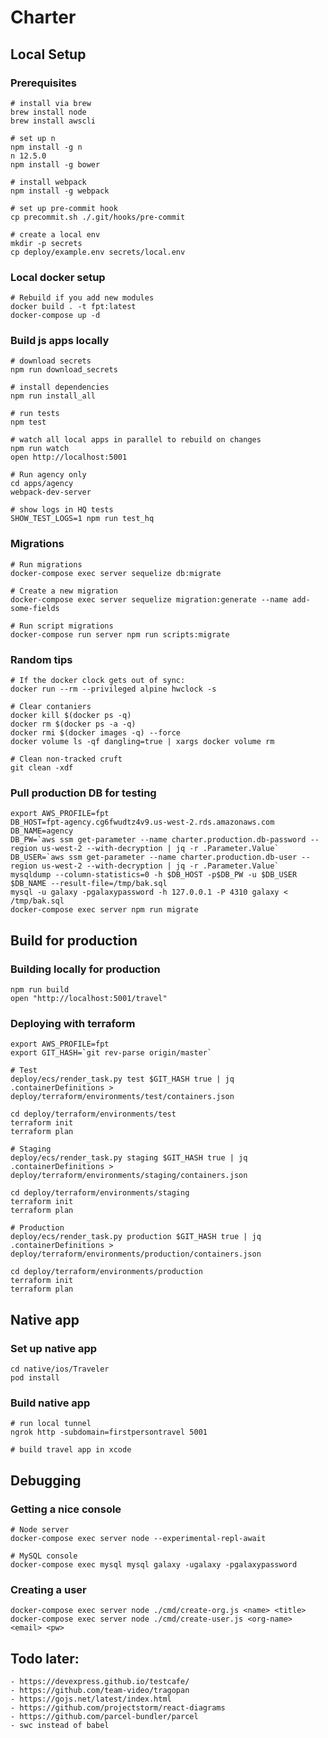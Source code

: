 # Charter

## Local Setup

### Prerequisites

    # install via brew
    brew install node
    brew install awscli

    # set up n
    npm install -g n
    n 12.5.0
    npm install -g bower

    # install webpack
    npm install -g webpack

    # set up pre-commit hook
    cp precommit.sh ./.git/hooks/pre-commit

    # create a local env
    mkdir -p secrets
    cp deploy/example.env secrets/local.env

### Local docker setup

    # Rebuild if you add new modules
    docker build . -t fpt:latest
    docker-compose up -d

### Build js apps locally

    # download secrets
    npm run download_secrets

    # install dependencies
    npm run install_all

    # run tests
    npm test

    # watch all local apps in parallel to rebuild on changes
    npm run watch
    open http://localhost:5001

    # Run agency only
    cd apps/agency
    webpack-dev-server

    # show logs in HQ tests
    SHOW_TEST_LOGS=1 npm run test_hq

### Migrations

    # Run migrations
    docker-compose exec server sequelize db:migrate

    # Create a new migration
    docker-compose exec server sequelize migration:generate --name add-some-fields

    # Run script migrations
    docker-compose run server npm run scripts:migrate

### Random tips

    # If the docker clock gets out of sync:
    docker run --rm --privileged alpine hwclock -s

    # Clear contaniers
    docker kill $(docker ps -q)
    docker rm $(docker ps -a -q)
    docker rmi $(docker images -q) --force
    docker volume ls -qf dangling=true | xargs docker volume rm

    # Clean non-tracked cruft
    git clean -xdf

### Pull production DB for testing

    export AWS_PROFILE=fpt
    DB_HOST=fpt-agency.cg6fwudtz4v9.us-west-2.rds.amazonaws.com
    DB_NAME=agency
    DB_PW=`aws ssm get-parameter --name charter.production.db-password --region us-west-2 --with-decryption | jq -r .Parameter.Value`
    DB_USER=`aws ssm get-parameter --name charter.production.db-user --region us-west-2 --with-decryption | jq -r .Parameter.Value`
    mysqldump --column-statistics=0 -h $DB_HOST -p$DB_PW -u $DB_USER $DB_NAME --result-file=/tmp/bak.sql
    mysql -u galaxy -pgalaxypassword -h 127.0.0.1 -P 4310 galaxy < /tmp/bak.sql
    docker-compose exec server npm run migrate

## Build for production

### Building locally for production

    npm run build
    open "http://localhost:5001/travel"

### Deploying with terraform

    export AWS_PROFILE=fpt
    export GIT_HASH=`git rev-parse origin/master`

    # Test
    deploy/ecs/render_task.py test $GIT_HASH true | jq .containerDefinitions > deploy/terraform/environments/test/containers.json

    cd deploy/terraform/environments/test
    terraform init
    terraform plan

    # Staging
    deploy/ecs/render_task.py staging $GIT_HASH true | jq .containerDefinitions > deploy/terraform/environments/staging/containers.json

    cd deploy/terraform/environments/staging
    terraform init
    terraform plan

    # Production
    deploy/ecs/render_task.py production $GIT_HASH true | jq .containerDefinitions > deploy/terraform/environments/production/containers.json

    cd deploy/terraform/environments/production
    terraform init
    terraform plan

## Native app

### Set up native app

    cd native/ios/Traveler
    pod install

### Build native app

    # run local tunnel
    ngrok http -subdomain=firstpersontravel 5001

    # build travel app in xcode

## Debugging

### Getting a nice console

    # Node server
    docker-compose exec server node --experimental-repl-await

    # MySQL console
    docker-compose exec mysql mysql galaxy -ugalaxy -pgalaxypassword

### Creating a user

    docker-compose exec server node ./cmd/create-org.js <name> <title>
    docker-compose exec server node ./cmd/create-user.js <org-name> <email> <pw>

## Todo later:
    
    - https://devexpress.github.io/testcafe/
    - https://github.com/team-video/tragopan
    - https://gojs.net/latest/index.html
    - https://github.com/projectstorm/react-diagrams
    - https://github.com/parcel-bundler/parcel
    - swc instead of babel
